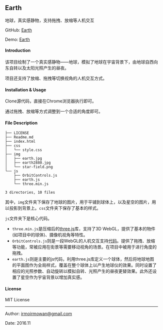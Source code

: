 ## Earth

地球，真实感静物，支持拖拽、放缩等人机交互

GitHub: [Earth](https://github.com/irmowan/Earth/tree/master)

Demo: [Earth](http://irmo.me/Earth/)

#### Introduction

该项目绘制了一个真实感静物——地球，模拟了地球在宇宙背景下，由地球自西向东自转以及太阳光照产生的昼夜。

项目还支持了放缩、拖拽等切换视角的人机交互方式。

#### Installation & Usage

Clone源代码，直接在Chrome浏览器执行即可。

通过拖拽、放缩等方式调整到一个合适的角度即可。

#### File Description

```
├── LICENSE
├── Readme.md
├── index.html
├── css
│   └── style.css
├── img
│   ├── earth.jpg
│   ├── earth2880.jpg
│   └── star-field.png
└── js
    ├── OrbitControls.js
    ├── earth.js
    └── three.min.js

3 directories, 10 files
```

其中，`img`文件夹下保存了地球的图片，用于平铺到球体上，以及星空的图片，用以投影到背景上。`css`文件夹下保存了基本的样式。

`js`文件夹下是核心代码。

- `three.min.js`是压缩后的[three.js](https://threejs.org/)库，支持了3D WebGL，提供了基本的物件(如项目中的球体)、摄像机视角等特性。
- `OrbitControls.js`则是一段WebGL的人机交互支持[代码](https://github.com/Jam3/orbit-controls)。提供了拖拽、放缩等功能，常被应用在街景等需要移动视角的场景。在项目中被用于进行角度的拖拽。
- `earth.js`则是主要的js代码，利用three.js库定义一个球体，然后将地球地图的平面图作为全局样式，覆盖在整个球体上以产生地球仪的效果。同时设置了相应的光照参数、自动旋转以模拟自转、光照产生的昼夜更替效果。此外还设置了星空作为宇宙背景以增加真实感。

#### License

MIT License

------

Author: [irmo<irmowan@gmail.com>](https://github.com/irmowan)

Date: 2016.11